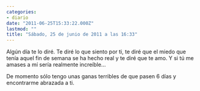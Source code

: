 ```yaml
---
categories:
- diario
date: "2011-06-25T15:33:22.000Z"
lastmod: ""
title: "Sábado, 25 de junio de 2011 a las 16:33"
---
```


Algún dí­a te lo diré. Te diré lo que siento por ti, te diré que el miedo que tení­a aquel fin de semana se ha hecho real y te diré que te amo. Y si tú me amases a mí­ serí­a realmente increí­ble...


De momento sólo tengo unas ganas terribles de que pasen 6 dí­as y encontrarme abrazada a ti.